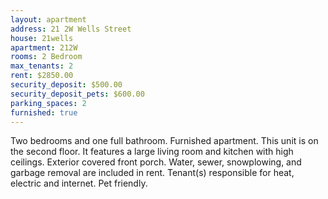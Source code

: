 ```yaml
---
layout: apartment
address: 21 2W Wells Street
house: 21wells
apartment: 212W
rooms: 2 Bedroom
max_tenants: 2
rent: $2850.00
security_deposit: $500.00
security_deposit_pets: $600.00
parking_spaces: 2
furnished: true
---
```


Two bedrooms and one full bathroom. Furnished apartment. This unit is on the second floor.
It features a large living room and kitchen with high ceilings. Exterior covered front porch.
Water, sewer, snowplowing, and garbage removal are included in rent. Tenant(s) responsible for
heat, electric and internet. Pet friendly.